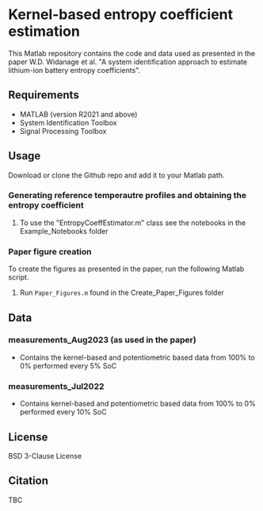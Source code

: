 # Kernel-based entropy coefficient estimation

This Matlab repository contains the code and data used as presented in the paper W.D. Widanage et al. "A system identification approach to estimate lithium-ion battery entropy coefficients".


## Requirements

- MATLAB (version R2021 and above)
- System Identification Toolbox
- Signal Processing Toolbox

## Usage

Download or clone the Github repo and add it to your Matlab path.

### Generating reference temperautre profiles and obtaining the entropy coefficient 
1. To use the "EntropyCoeffEstimator.m" class see the notebooks in the Example_Notebooks folder

### Paper figure creation
To create the figures as presented in the paper, run the following Matlab script.
1. Run `Paper_Figures.m` found in the Create_Paper_Figures folder

## Data

### measurements_Aug2023 (as used in the paper)
- Contains the kernel-based and potentiometric based data from 100% to 0% performed every 5% SoC

### measurements_Jul2022
- Contains kernel-based and potentiometric based data from 100% to 0% performed every 10% SoC

## License
BSD 3-Clause License

## Citation
TBC

